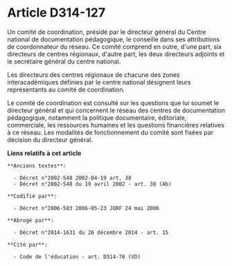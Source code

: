# Article D314-127

Un comité de coordination, présidé par le directeur général du Centre national de documentation pédagogique, le conseille
dans ses attributions de coordonnateur du réseau. Ce comité comprend en outre, d'une part, six directeurs de centres
régionaux, d'autre part, les deux directeurs adjoints et le secrétaire général du centre national.

Les directeurs des centres régionaux de chacune des zones interacadémiques définies par le centre national désignent leurs
représentants au comité de coordination.

Le comité de coordination est consulté sur les questions que lui soumet le directeur général et qui concernent le réseau des
centres de documentation pédagogique, notamment la politique documentaire, éditoriale, commerciale, les ressources humaines
et les questions financières relatives à ce réseau. Les modalités de fonctionnement du comité sont fixées par décision du
directeur général.

**Liens relatifs à cet article**

	**Anciens textes**:

	  - Décret n°2002-548 2002-04-19 art. 38
	  - Décret n°2002-548 du 19 avril 2002 - art. 38 (Ab)

	**Codifié par**:

	  - Décret n°2006-583 2006-05-23 JORF 24 mai 2006

	**Abrogé par**:

	  - Décret n°2014-1631 du 26 décembre 2014 - art. 15

	**Cité par**:

	  - Code de l'éducation - art. D314-76 (VD)
